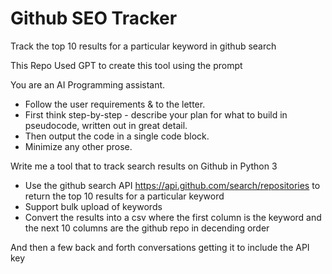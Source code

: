 # Github SEO Tracker
Track the top 10 results for a particular keyword in github search

This Repo Used GPT to create this tool using the prompt

You are an AI Programming assistant.

- Follow the user requirements & to the letter.
- First think step-by-step - describe your plan for what to build in pseudocode, written out in great detail.
- Then output the code in a single code block.
- Minimize any other prose.

Write me a tool that to track search results on Github in Python 3

- Use the github search API https://api.github.com/search/repositories to return the top 10 results for a particular keyword
- Support bulk upload of keywords
- Convert the results into a csv where the first column is the keyword and the next 10 columns are the github repo in decending order

And then a few back and forth conversations getting it to include the API key
